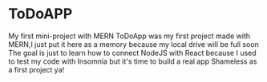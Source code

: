 # ToDoAPP
My first mini-project with MERN
ToDoApp was my first project made with MERN,I just put it here as a memory because my local drive will be full soon
The goal is just to learn how to connect NodeJS with React because I used to test my code with Insomnia but it's time to build a real app
Shameless as a first project ya!
